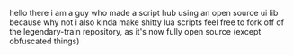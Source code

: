 hello there
i am a guy who made a script hub using an open source ui lib because why not
i also kinda make shitty lua scripts
feel free to fork off of the legendary-train repository, as it's now fully open source (except obfuscated things)
